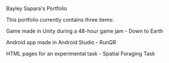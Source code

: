 Bayley Sapara's Portfolio


This portfolio currently contains three items:


Game made in Unity during a 48-hour game jam - Down to Earth

Android app made in Android Studio - RunQR

HTML pages for an experimental task - Spatial Foraging Task


